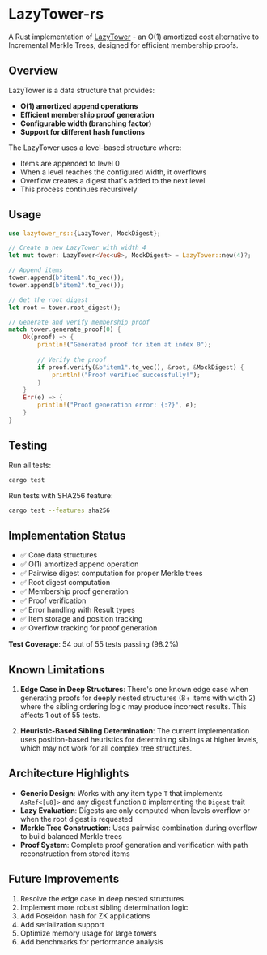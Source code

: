 # LazyTower-rs

A Rust implementation of [LazyTower](https://ethresear.ch/t/lazytower-an-o-1-replacement-for-incremental-merkle-trees/21683) - an O(1) amortized cost alternative to Incremental Merkle Trees, designed for efficient membership proofs.

## Overview
LazyTower is a data structure that provides:
- **O(1) amortized append operations**
- **Efficient membership proof generation**
- **Configurable width (branching factor)**
- **Support for different hash functions**

The LazyTower uses a level-based structure where:
- Items are appended to level 0
- When a level reaches the configured width, it overflows
- Overflow creates a digest that's added to the next level
- This process continues recursively

## Usage

```rust
use lazytower_rs::{LazyTower, MockDigest};

// Create a new LazyTower with width 4
let mut tower: LazyTower<Vec<u8>, MockDigest> = LazyTower::new(4)?;

// Append items
tower.append(b"item1".to_vec());
tower.append(b"item2".to_vec());

// Get the root digest
let root = tower.root_digest();

// Generate and verify membership proof
match tower.generate_proof(0) {
    Ok(proof) => {
        println!("Generated proof for item at index 0");
        
        // Verify the proof
        if proof.verify(&b"item1".to_vec(), &root, &MockDigest) {
            println!("Proof verified successfully!");
        }
    }
    Err(e) => {
        println!("Proof generation error: {:?}", e);
    }
}
```

## Testing

Run all tests:
```bash
cargo test
```

Run tests with SHA256 feature:
```bash
cargo test --features sha256
```

## Implementation Status

- ✅ Core data structures
- ✅ O(1) amortized append operation
- ✅ Pairwise digest computation for proper Merkle trees
- ✅ Root digest computation
- ✅ Membership proof generation
- ✅ Proof verification
- ✅ Error handling with Result types
- ✅ Item storage and position tracking
- ✅ Overflow tracking for proof generation

**Test Coverage**: 54 out of 55 tests passing (98.2%)

## Known Limitations

1. **Edge Case in Deep Structures**: There's one known edge case when generating proofs for deeply nested structures (8+ items with width 2) where the sibling ordering logic may produce incorrect results. This affects 1 out of 55 tests.

2. **Heuristic-Based Sibling Determination**: The current implementation uses position-based heuristics for determining siblings at higher levels, which may not work for all complex tree structures.

## Architecture Highlights

- **Generic Design**: Works with any item type `T` that implements `AsRef<[u8]>` and any digest function `D` implementing the `Digest` trait
- **Lazy Evaluation**: Digests are only computed when levels overflow or when the root digest is requested
- **Merkle Tree Construction**: Uses pairwise combination during overflow to build balanced Merkle trees
- **Proof System**: Complete proof generation and verification with path reconstruction from stored items

## Future Improvements

1. Resolve the edge case in deep nested structures
2. Implement more robust sibling determination logic
3. Add Poseidon hash for ZK applications
4. Add serialization support
5. Optimize memory usage for large towers
6. Add benchmarks for performance analysis

